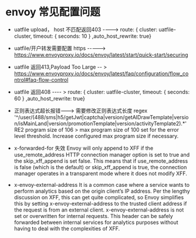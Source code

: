 # envoy 常见配置问题

+ uatfile upload， host 不匹配返回403   ---->  route: { cluster: uatfile-cluster, timeout: { seconds: 10 } ,auto_host_rewrite: true}
+ uatfile/开户转发需要配置 https -----> https://www.envoyproxy.io/docs/envoy/latest/start/quick-start/securing
+ uatfile 返回413,Payload Too Large -- > https://www.envoyproxy.io/docs/envoy/latest/faq/configuration/flow_control#faq-flow-control
+ uatfile 返回408 ---- >  route: { cluster: uatfile-cluster, timeout: { seconds: 60 } ,auto_host_rewrite: true}
+ 正则表达式超长报错---> 需要修改正则表达式长度
regex '^/user/(488/sms|h5/getJwt|captcha|version/getAIDrawTemplate|version/isMainLand|version/promotionTemplate|version/activityTemplate2).*' RE2 program size of 106 > max program size of 100 set for the error level threshold. Increase configured max program size if necessary.

+ x-forwarded-for 失效
    Envoy will only append to XFF if the use_remote_address HTTP connection manager option is set to true and the skip_xff_append is set false. This means that if use_remote_address is false (which is the default) or skip_xff_append is true, the connection manager operates in a transparent mode where it does not modify XFF.

+ x-envoy-external-address
	It is a common case where a service wants to perform analytics based on the origin client’s IP address. Per the lengthy discussion on XFF, this can get quite complicated, so Envoy simplifies this by setting x-envoy-external-address to the trusted client address if the request is from an external client. x-envoy-external-address is not set or overwritten for internal requests. This header can be safely forwarded between internal services for analytics purposes without having to deal with the complexities of XFF.